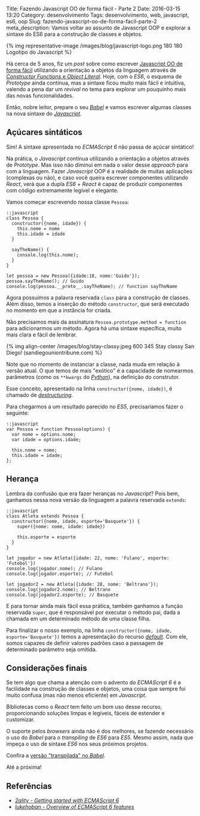 Title: Fazendo Javascript OO de forma fácil - Parte 2
Date: 2016-03-15 13:20
Category: desenvolvimento
Tags: desenvolvimento, web, javascript, es6, oop
Slug: fazendo-javascript-oo-de-forma-facil-parte-2
meta_description: Vamos voltar ao assunto de Javascript OOP e explorar a sintaxe do ES6 para a construção de classes e objetos.


{% img representative-image /images/blog/javascript-logo.png 180 180 Logotipo do Javascript %}

Há cerca de 5 anos, fiz um *post* sobre como escrever
[Javascript OO de forma fácil]({filename}fazendo-javascript-oo-de-forma-facil.md "Leia o artigo completo")
utilizando a orientação a objetos da linguagem através de
[*Constructor Functions* e *Object Literal*]({filename}javascript-a-diferenca-entre-constructor-function-e-object-literal.md "Diferença entre Constructor Function e Object Literal").
Hoje, com o *ES6*, o esquema de *Prototype* ainda continua,
mas a sintaxe ficou muito mais fácil e intuitiva, valendo a pena dar um *revival*
no tema para explorar um pouquinho mais das novas funcionalidades.

<!-- PELICAN_END_SUMMARY -->

Então, nobre leitor, prepare o seu [*Babel*](https://babeljs.io/ "Javascript compiler") e vamos escrever algumas classes
na nova sintaxe do [*Javascript*]({tag}javascript "Leia mais sobre Javascript").

## Açúcares sintáticos

Sim! A sintaxe apresentada no *ECMAScript 6* não passa de açúcar sintático!

Na prática, o *Javascript* continua utilizando a orientação a objetos através de
*Prototype*. Mas isso não diminui em nada o valor desse *approach* para com a
linguagem. Fazer *Javascript* OOP é a realidade de muitas aplicações
(complexas ou não), e caso você queira escrever componentes utilizando *React*,
verá que a dupla *ES6* + *React* é capaz de produzir componentes com código
extremamente legível e elegante.

Vamos começar escrevendo nossa classe `Pessoa`:

    ::javascript
    class Pessoa {
      constructor({nome, idade}) {
        this.nome = nome
        this.idade = idade
      }

      sayTheName() {
        console.log(this.nome);
      }
    }

    let pessoa = new Pessoa({idade:18, nome:'Guido'});
    pessoa.sayTheName(); // Guido
    console.log(pessoa.__proto__.sayTheName); // function sayTheName

Agora possuímos a palavra reservada `class` para a construção de classes. Além
disso, temos a inserção do método `constructor`, que será executado no momento em que
a instância for criada.

Não precisamos mais da assinatura `Pessoa.prototype.method = function`
para adicionarmos um método. Agora há uma sintaxe específica, muito mais clara
e fácil de lembrar.

{% img align-center /images/blog/stay-classy.jpeg 600 345 Stay classy San Diego! (sandiegouniontribune.com) %}

Note que no momento de instanciar a classe, nada muda em relação à versão atual.
O que temos de mais "exótico" é a capacidade de nomearmos parâmetros
(como os `**kwargs` do [*Python*]({tag}python "Leia mais sobre Python")),
na definição do construtor.

Esse conceito, apresentado na linha `constructor({nome, idade})`, é chamado de
[*destructuring*](https://github.com/lukehoban/es6features#destructuring).

Para chegarmos a um resultado parecido no *ES5*, precisaríamos fazer o seguinte:

    ::javascript
    var Pessoa = function Pessoa(options) {
      var nome = options.nome;
      var idade = options.idade;

      this.nome = nome;
      this.idade = idade;
    };

## Herança

Lembra da confusão que era fazer heranças no *Javascript*? Pois bem, ganhamos
nessa nova versão da linguagem a palavra reservada `extends`:

    ::javascript
    class Atleta extends Pessoa {
      constructor({nome, idade, esporte='Basquete'}) {
        super({nome: nome, idade: idade})

        this.esporte = esporte
      }
    }

    let jogador = new Atleta({idade: 22, nome: 'Fulano', esporte: 'Futebol'})
    console.log(jogador.nome); // Fulano
    console.log(jogador.esporte); // Futebol

    let jogador2 = new Atleta({idade: 28, nome: 'Beltrano'});
    console.log(jogador2.nome); // Beltrano
    console.log(jogador2.esporte); // Basquete

E para tornar ainda mais fácil essa prática, também ganhamos a função reservada
`super`, que é responsável por executar o método pai, dada a chamada em um
determinado método de uma classe filha.

Para finalizar o nosso exemplo, na linha `constructor({nome, idade, esporte='Basquete'})`
temos a apresentação do recurso [*default*](https://github.com/lukehoban/es6features#default--rest--spread "Leia mais sobre default, rest e spread").
Com ele, somos capazes de definir valores padrões caso a passagem de determinado
parâmetro seja omitida.

## Considerações finais

Se tem algo que chama a atenção com o advento do *ECMAScript 6* é a facilidade
na construção de classes e objetos, uma coisa que sempre foi muito confusa
(mas não menos eficiente) em *Javascript*.

Bibliotecas como o *React* tem feito um bom uso desse recurso, proporcionando
soluções limpas e legíveis, fáceis de estender e customizar.

O suporte pelos *browsers* ainda não é dos melhores, se fazendo necessário
o uso do *Babel* para o *transpiling* de *ES6* para *ES5*. Mesmo assim, nada
que impeça o uso de sintaxe *ES6* nos seus próximos projetos.

Confira a [versão "transpilada" no *Babel*](https://babeljs.io/repl/#?evaluate=true&presets=es2015%2Cstage-2&code=class%20Pessoa%20%7B%0A%20%20constructor(%7Bnome%2C%20idade%7D)%20%7B%0A%20%20%20%20this.nome%20%3D%20nome%0A%20%20%20%20this.idade%20%3D%20idade%0A%20%20%7D%0A%20%20%0A%20%20sayTheName()%20%7B%0A%20%20%20%20console.log(this.nome)%3B%0A%20%20%7D%0A%7D%0A%0Alet%20pessoa%20%3D%20new%20Pessoa(%7Bidade%3A18%2C%20nome%3A'Guido'%7D)%3B%0Apessoa.sayTheName()%3B%20%2F%2F%20Guido%0Aconsole.log(pessoa.__proto__.sayTheName)%3B%20%2F%2F%20function%20sayTheName%0A%0Aclass%20Atleta%20extends%20Pessoa%20%7B%0A%20%20constructor(%7Bnome%2C%20idade%2C%20esporte%3D%22Basquete%22%7D)%20%7B%0A%20%20%20%20super(%7Bnome%2C%20idade%7D)%0A%0A%20%20%20%20this.esporte%20%3D%20esporte%0A%20%20%7D%0A%7D%0A%0Alet%20jogador%20%3D%20new%20Atleta(%7Bidade%3A%2022%2C%20nome%3A'Fulano'%2C%20esporte%3A'Futebol'%7D)%0Aconsole.log(jogador.nome)%3B%20%2F%2F%20Fulano%0Aconsole.log(jogador.esporte)%3B%20%2F%2F%20Futebol%0A%0Alet%20jogador2%20%3D%20new%20Atleta(%7Bidade%3A%2028%2C%20nome%3A%20'Beltrano'%7D)%3B%0Aconsole.log(jogador2.nome)%3B%20%2F%2F%20Beltrano%0Aconsole.log(jogador2.esporte)%3B%20%2F%2F%20Basquete "Veja o código transpilado no Babel").

Até a próxima!

## Referências

* [*2ality - Getting started with ECMAScript 6*](http://www.2ality.com/2015/08/getting-started-es6.html)
* [*lukehoban - Overview of ECMAScript 6 features*](https://github.com/lukehoban/es6features)
